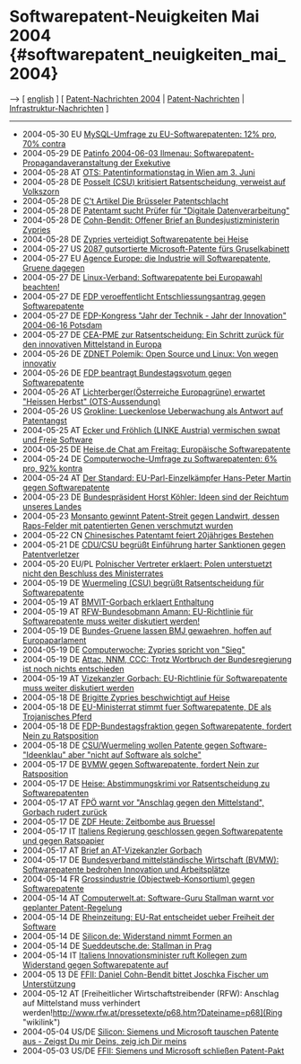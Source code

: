 # Softwarepatent-Neuigkeiten Mai 2004 {#softwarepatent_neuigkeiten_mai_2004}

\--\> \[ [ english](Swpatcnino0405En "wikilink") \] \[ [
Patent-Nachrichten 2004](Swpatcnino04De "wikilink") \| [
Patent-Nachrichten](SwpatcninoDe "wikilink") \| [
Infrastruktur-Nachrichten](FfiinewsDe "wikilink") \]

------------------------------------------------------------------------

-   2004-05-30 EU [ MySQL-Umfrage zu EU-Softwarepatenten: 12% pro, 70%
    contra](Mysql040530De "wikilink")
-   2004-05-29 DE [ Patinfo 2004-06-03 Ilmenau:
    Softwarepatent-Propagandaveranstaltung der
    Exekutive](Patinf040603De "wikilink")
-   2004-05-28 AT [OTS: Patentinformationstag in Wien am 3.
    Juni](http://www.ots.at/meldung.php?schluessel=OTS_20040527_OTS0067 "wikilink")
-   2004-05-28 DE [ Posselt (CSU) kritisiert Ratsentscheidung, verweist
    auf Volkszorn](Posselt040528De "wikilink")
-   2004-05-28 DE [C\'t Artikel Die Brüsseler
    Patentschlacht](http://www.heise.de/ct/04/12/060/ "wikilink")
-   2004-05-28 DE [ Patentamt sucht Prüfer für \"Digitale
    Datenverarbeitung\"](Dpma040528De "wikilink")
-   2004-05-28 DE [Cohn-Bendit: Offener Brief an Bundesjustizministerin
    Zypries](http://www.cohn-bendit.de/dcb/press?lang=de&ihd=247 "wikilink")
-   2004-05-28 DE [ Zypries verteidigt Softwarepatente bei
    Heise](HeiseZypries040528De "wikilink")
-   2004-05-27 US [ 2087 gutsortierte Microsoft-Patente fürs
    Gruselkabinett](Microsoft040527De "wikilink")
-   2004-05-27 EU [ Agence Europe: die Industrie will Softwarepatente,
    Gruene dagegen](Agence040524De "wikilink")
-   2004-05-27 DE [ Linux-Verband: Softwarepatente bei Europawahl
    beachten!](LiveGeese040527De "wikilink")
-   2004-05-27 DE [FDP veroeffentlicht Entschliessungsantrag gegen
    Softwarepatente](http://swpat.ffii.org/news/04/fdp0527/ "wikilink")
-   2004-05-27 DE [ FDP-Kongress \"Jahr der Technik - Jahr der
    Innovation\" 2004-06-16 Potsdam](Fdpkongress040616De "wikilink")
-   2004-05-27 DE [ CEA-PME zur Ratsentscheidung: Ein Schritt zurück für
    den innovativen Mittelstand in Europa](Ceapme040525De "wikilink")
-   2004-05-26 DE [ ZDNET Polemik: Open Source und Linux: Von wegen
    innovativ](Gfaller040526De "wikilink")
-   2004-05-26 DE [FDP beantragt Bundestagsvotum gegen
    Softwarepatente](http://swpat.ffii.org/papiere/europarl0309/fdp040526/index.de.html "wikilink")
-   2004-05-26 AT [ Lichterberger(Österreiche Europagrüne) erwartet
    \"Heissen Herbst\" (OTS-Aussendung)](licht040526De "wikilink")
-   2004-05-26 US [ Grokline: Lueckenlose Ueberwachung als Antwort auf
    Patentangst](Grokline040526De "wikilink")
-   2004-05-25 AT [ Ecker und Fröhlich (LINKE Austria) vermischen swpat
    und Freie Software](eckfroeh040525At "wikilink")
-   2004-05-25 DE [Heise.de Chat am Freitag: Europäische
    Softwarepatente](http://www.heise.de/newsticker/meldung/47554 "wikilink")
-   2004-05-24 DE [ Computerwoche-Umfrage zu Softwarepatenten: 6% pro,
    92% kontra](Cw040524De "wikilink")
-   2004-05-24 AT [Der Standard: EU-Parl-Einzelkämpfer Hans-Peter Martin
    gegen Softwarepatente](http://derstandard.at/?id=1674280 "wikilink")
-   2004-05-23 DE [ Bundespräsident Horst Köhler: Ideen sind der
    Reichtum unseres Landes](Koehler040523De "wikilink")
-   2004-05-23 [ Monsanto gewinnt Patent-Streit gegen Landwirt, dessen
    Raps-Felder mit patentierten Genen verschmutzt
    wurden](Monsanto040523De "wikilink")
-   2004-05-22 CN [Chinesisches Patentamt feiert 20jähriges
    Bestehen](http://www.bjrundschau.com/2004-22/2004.22-jj-2.htm "wikilink")
-   2004-05-21 DE [ CDU/CSU begrüßt Einführung harter Sanktionen gegen
    Patentverletzer](KultCdu040521De "wikilink")
-   2004-05-20 EU/PL [ Polnischer Vertreter erklaert: Polen unterstuetzt
    nicht den Beschluss des Ministerrates](Pietras040520En "wikilink")
-   2004-05-19 DE [ Wuermeling (CSU) begrüßt Ratsentscheidung für
    Softwarepatente](Wuermeling040519De "wikilink")
-   2004-05-19 AT [ BMVIT-Gorbach erklaert
    Enthaltung](Gorb040519De "wikilink")
-   2004-05-19 AT [RFW-Bundesobmann Amann: EU-Richtlinie für
    Softwarepatente muss weiter diskutiert
    werden!](http://www.ots.at/meldung.php?schluessel=OTS_20040519_OTS0281 "wikilink")
-   2004-05-19 DE [ Bundes-Gruene lassen BMJ gewaehren, hoffen auf
    Europaparlament](Gruene040519De "wikilink")
-   2004-05-19 DE [ Computerwoche: Zypries spricht von
    \"Sieg\"](cw040519De "wikilink")
-   2004-05-19 DE [ Attac, NNM, CCC: Trotz Wortbruch der Bundesregierung
    ist noch nichts entschieden](Attac040519De "wikilink")
-   2004-05-19 AT [ Vizekanzler Gorbach: EU-Richtlinie für
    Softwarepatente muss weiter diskutiert
    werden](Gorb040519De "wikilink")
-   2004-05-18 DE [ Brigitte Zypries beschwichtigt auf
    Heise](Zypries040518De "wikilink")
-   2004-05-18 DE [ EU-Ministerrat stimmt fuer Softwarepatente, DE als
    Trojanisches Pferd](Cons040518De "wikilink")
-   2004-05-18 DE [ FDP-Bundestagsfraktion gegen Softwarepatente,
    fordert Nein zu Ratsposition](Funke040518De "wikilink")
-   2004-05-18 DE [ CSU/Wuermeling wollen Patente gegen
    Software-\"Ideenklau\" aber \"nicht auf Software als
    solche\"](Wuermeling040518De "wikilink")
-   2004-05-17 DE [BVMW gegen Softwarepatente, fordert Nein zur
    Ratsposition](http://www.neuenachricht.de/A556D3/NENA/NENA_NEU.nsf/0/18F6BB4A5800FA2FC1256E97004E9CF4?OpenDocument "wikilink")
-   2004-05-17 DE [Heise: Abstimmungskrimi vor Ratsentscheidung zu
    Softwarepatenten](http://www.heise.de/newsticker/meldung/47438 "wikilink")
-   2004-05-17 AT [ FPÖ warnt vor \"Anschlag gegen den Mittelstand\",
    Gorbach rudert zurück](FPOe040517De "wikilink")
-   2004-05-17 DE [ZDF Heute: Zeitbombe aus
    Bruessel](http://www.heute.t-online.de/ZDFheute/artikel/20/0,1367,COMP-0-2127092,00.html "wikilink")
-   2004-05-17 IT [ Italiens Regierung geschlossen gegen Softwarepatente
    und gegen Ratspapier](Ital040517En "wikilink")
-   2004-05-17 AT [ Brief an AT-Vizekanzler
    Gorbach](Gorbach040517De "wikilink")
-   2004-05-17 DE [ Bundesverband mittelständische Wirtschaft (BVMW):
    Softwarepatente bedrohen Innovation und
    Arbeitsplätze](Bvmw040517De "wikilink")
-   2004-05-14 FR [ Grossindustrie (Objectweb-Konsortium) gegen
    Softwarepatente](LtrObjectwebMeps0405De "wikilink")
-   2004-05-14 AT [ Computerwelt.at: Software-Guru Stallman warnt vor
    geplanter Patent-Regelung](comweltat040514De "wikilink")
-   2004-05-14 DE [ Rheinzeitung: EU-Rat entscheidet ueber Freiheit der
    Software](rheinzeitung040514De "wikilink")
-   2004-05-14 DE [ Silicon.de: Widerstand nimmt Formen
    an](silicon040514De "wikilink")
-   2004-05-14 DE [ Sueddeutsche.de: Stallman in
    Prag](LtrSueddeutsche040514De "wikilink")
-   2004-05-14 IT [ Italiens Innovationsminister ruft Kollegen zum
    Widerstand gegen Softwarepatente auf](Ital040514En "wikilink")
-   2004-05 13 DE [ FFII: Daniel Cohn-Bendit bittet Joschka Fischer um
    Unterstützung](LtrDcbFischer040513 "wikilink")
-   2004-05-12 AT [Freiheitlicher Wirtschaftstreibender (RFW): Anschlag
    auf Mittelstand muss verhindert
    werden!http://www.rfw.at/pressetexte/p68.htm?Dateiname=p68](Ring "wikilink")
-   2004-05-04 US/DE [Silicon: Siemens und Microsoft tauschen Patente
    aus - Zeigst Du mir Deins, zeig ich Dir
    meins](http://www.silicon.de/cpo/news-busisoft/detail.php?nr=14473&kategorie=news-busisoft "wikilink")
-   2004-05-03 US/DE [ FFII: Siemens und Microsoft schließen
    Patent-Pakt](SiemensMs0405De "wikilink")
